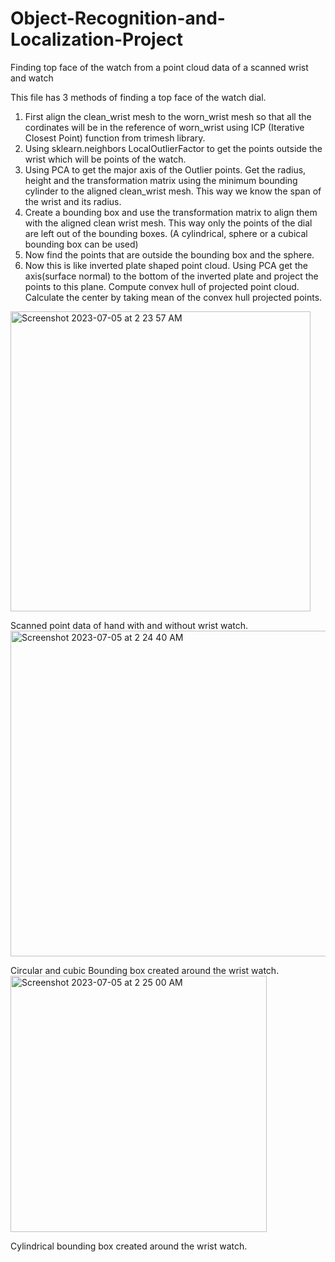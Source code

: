 # Object-Recognition-and-Localization-Project
Finding top face of the watch from a point cloud data of a scanned wrist and watch

This file has 3 methods of finding a top face of the watch dial.

1. First align the clean_wrist mesh to the worn_wrist mesh so that all the cordinates will be in the reference of worn_wrist using ICP (Iterative Closest Point) function from trimesh library.
2. Using sklearn.neighbors LocalOutlierFactor to get the points outside the wrist which will be points of the watch.
3. Using PCA to get the major axis of the Outlier points. Get the radius, height and the transformation matrix using the minimum bounding cylinder to the aligned clean_wrist mesh. 
This way we know the span of the wrist and its radius.
4. Create a bounding box and use the transformation matrix to align them with the aligned clean wrist mesh. 
This way only the points of the dial are left out of the bounding boxes. (A cylindrical, sphere or a cubical bounding box can be used)
5. Now find the points that are outside the bounding box and the sphere.
6. Now this is like inverted plate shaped point cloud. Using PCA get the axis(surface normal) to the bottom of the inverted plate and project the points to this plane.
Compute convex hull of projected point cloud. Calculate the center by taking mean of the convex hull projected points.

<img width="480" alt="Screenshot 2023-07-05 at 2 23 57 AM" src="https://github.com/PramodThombre/Object-Recognition-and-Localization-Project/assets/61206092/2f7ec2b2-1ba5-4840-9c07-cfd3085831c8">

Scanned point data of hand with and without wrist watch.
<img width="521" alt="Screenshot 2023-07-05 at 2 24 40 AM" src="https://github.com/PramodThombre/Object-Recognition-and-Localization-Project/assets/61206092/e0376462-4fac-4b03-a166-ae028dcdf7cd">

Circular and cubic Bounding box created around the wrist watch.
<img width="410" alt="Screenshot 2023-07-05 at 2 25 00 AM" src="https://github.com/PramodThombre/Object-Recognition-and-Localization-Project/assets/61206092/baf62bba-d55f-45d6-ba64-dbda53656519">

Cylindrical bounding box created around the wrist watch.
